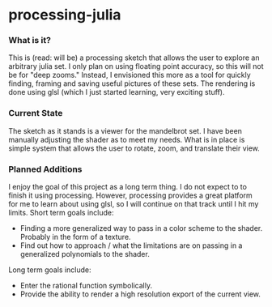 processing-julia
================

<h3> What is it? </h3>

This is (read: will be) a processing sketch that allows the user to explore an arbitrary julia set. I only plan on using floating point accuracy, so this will not be for "deep zooms." Instead, I envisioned this more as a tool for quickly finding, framing and saving useful pictures of these sets. The rendering is done using glsl (which I just started learning, very exciting stuff). 

<h3> Current State </h3>

The sketch as it stands is a viewer for the mandelbrot set. I have been manually adjusting the shader as to meet my needs. What is in place is simple system that allows the user to rotate, zoom, and translate their view. 

<h3> Planned Additions </h3>

I enjoy the goal of this project as a long term thing. I do not expect to to finish it using processing. However, processing provides a great platform for me to learn about using glsl, so I will continue on that track until I hit my limits. Short term goals include:

* Finding a more generalized way to pass in a color scheme to the shader. Probably in the form of a texture.
* Find out how to approach / what the limitations are on passing in a generalized polynomials to the shader.

Long term goals include:

* Enter the rational function symbolically.
* Provide the ability to render a high resolution export of the current view. 
